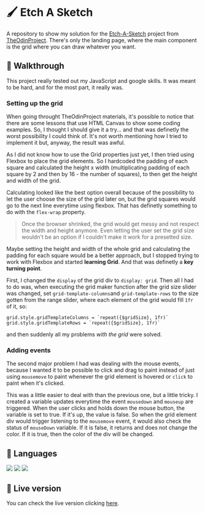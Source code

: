﻿
# :paintbrush: Etch A Sketch

A repository to show my solution for the [Etch-A-Sketch](https://www.theodinproject.com/lessons/foundations-etch-a-sketch) project from [TheOdinProject](https://theodinproject.com). There's only the landing page, where the main component is the grid where you can draw whatever you want.

## :scroll: Walkthrough

This project really tested out my JavaScript and google skills. It was meant to be hard, and for the most part, it really was. 

### Setting up the grid

When going throught TheOdinProject materials, it's possible to notice that there are some lessons that use HTML Canvas to show some coding examples. So, I thought I should give it a try... and that was definetly the worst possibility I could think of. It's not worth mentioning how I tried to implement it but, anyway, the result was awful.

As I did not know how to use the Grid properties just yet, I then tried using Flexbox to place the grid elements. So I hardcoded the padding of each square and calculated the height x width (multiplicating padding of each square by 2 and then by 16 - the number of squares), to then get the height and width of the grid. 

Calculating looked like the best option overall because of the possibility to let the user choose the size of the grid later on, but the grid squares would go to the next line everytime using flexbox. That has definetly something to do with the `flex-wrap` property.

> Once the browser shrinked, the grid would get messy and not respect the width and height anymore. Even letting the user set the grid size wouldn't be an option if I couldn't make it work for a presetted size.

Maybe setting the height and width of the whole grid and calculating the padding for each square would be a better approach, but I stopped trying to work with Flexbox and started **learning Grid**. And that was definetly a **key turning point**.

First, I changed the `display` of the grid div to `display: grid`. Then all I had to do was, when executing the grid maker function after the grid size slider was changed,  set `grid-template-columns`and `grid-template-rows` to the size gotten from the range slider, where each element of the grid would fill `1fr` of it, so:

    grid.style.gridTemplateColumns = `repeat({$gridSize}, 1fr)`
    grid.style.gridTemplateRows = `repeat({$gridSize}, 1fr)`

and then suddenly all my problems _with the grid_ were solved.

### Adding events

The second major problem I had was dealing with the mouse events, because I wanted it to be possible to click and drag to paint instead of just using `mousemove` to paint whenever the grid element is hovered or `click` to paint when it's clicked.

This was a little easier to deal with than the previous one, but a little tricky. I created a variable updates everytime the event `mousedown` and `mouseup` are triggered. When the user clicks and holds down the mouse button, the variable is set to true. If it's up, the value is false. So when the grid element div would trigger listening to the `mousemove` event, it would also check the status of `mouseDown` variable. If it is false, it returns and does not change the color. If it is true, then the color of the div will be changed.

## :abacus: Languages

<img src="https://img.shields.io/badge/JavaScript-F7DF1E?style=for-the-badge&logo=javascript&logoColor=black"/>

<img src="https://img.shields.io/badge/HTML5-E34F26?style=for-the-badge&logo=html5&logoColor=white"/>

<img src="https://img.shields.io/badge/CSS3-1572B6?style=for-the-badge&logo=css3&logoColor=white"/>

## :flower_playing_cards: Live version

You can check the live version clicking <a href="https://e-meyer.github.io/etch-a-sketch/">here</a>.


